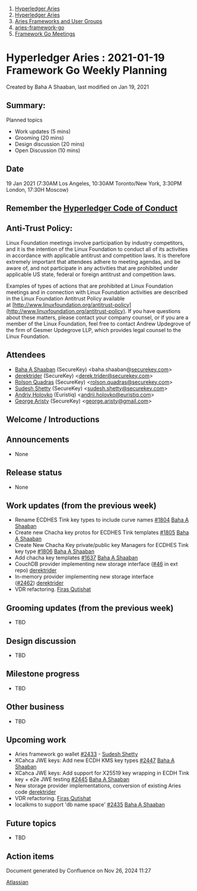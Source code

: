 1. [Hyperledger Aries](index.html)
2. [Hyperledger Aries](Hyperledger-Aries_18481154.html)
3. [Aries Frameworks and User Groups](Aries-Frameworks-and-User-Groups_18481290.html)
4. [aries-framework-go](aries-framework-go_18481606.html)
5. [Framework Go Meetings](Framework-Go-Meetings_18482076.html)

# Hyperledger Aries : 2021-01-19 Framework Go Weekly Planning

Created by Baha A Shaaban, last modified on Jan 19, 2021

## Summary:

Planned topics

- Work updates (5 mins)
- Grooming (20 mins)
- Design discussion (20 mins)
- Open Discussion (10 mins)

## Date

19 Jan 2021 (7:30AM Los Angeles, 10:30AM Toronto/New York, 3:30PM London, 17:30H Moscow)

## Remember the [Hyperledger Code of Conduct](https://lf-hyperledger.atlassian.net/wiki/display/HYP/Hyperledger+Code+of+Conduct)

## Anti-Trust Policy:

Linux Foundation meetings involve participation by industry competitors, and it is the intention of the Linux Foundation to conduct all of its activities in accordance with applicable antitrust and competition laws. It is therefore extremely important that attendees adhere to meeting agendas, and be aware of, and not participate in any activities that are prohibited under applicable US state, federal or foreign antitrust and competition laws.

Examples of types of actions that are prohibited at Linux Foundation meetings and in connection with Linux Foundation activities are described in the Linux Foundation Antitrust Policy available at [http://www.linuxfoundation.org/antitrust-policy](http://www.linuxfoundation.org/antitrust-policy). If you have questions about these matters, please contact your company counsel, or if you are a member of the Linux Foundation, feel free to contact Andrew Updegrove of the firm of Gesmer Updegrove LLP, which provides legal counsel to the Linux Foundation.

## Attendees

- [Baha A Shaaban](https://lf-hyperledger.atlassian.net/wiki/people/712020:c6fcc16a-f888-4bb1-bef3-41f4da326364?ref=confluence) (SecureKey) &lt;baha.shaaban@[securekey.com](http://securekey.com)&gt;
- [derektrider](https://lf-hyperledger.atlassian.net/wiki/people/60b7f69348b89500697aa128?ref=confluence) (SecureKey) &lt;derek.trider@securekey.com&gt;
- [Rolson Quadras](https://lf-hyperledger.atlassian.net/wiki/people/622101eec88f1000682f2f68?ref=confluence) (SecureKey) &lt;rolson.quadras@securekey.com&gt;
- [Sudesh Shetty](https://lf-hyperledger.atlassian.net/wiki/people/62334edb867a4e0070970909?ref=confluence) (SecureKey) &lt;sudesh.shetty@securekey.com&gt;
- [Andriy Holovko](https://lf-hyperledger.atlassian.net/wiki/people/557058:1e0c58ac-58b3-490a-807d-e7d095a0b88d?ref=confluence) (Euristiq) &lt;andrii.holovko@euristiq.com&gt;
- [George Aristy](https://lf-hyperledger.atlassian.net/wiki/people/712020:a54e9044-6519-4da3-84ed-b85f302c0029?ref=confluence) (SecureKey) &lt;george.aristy@gmail.com&gt;

## Welcome / Introductions

## Announcements

- None

## Release status

- None

## Work updates (from the previous week)

- Rename ECDHES Tink key types to include curve names [#1804](https://github.com/hyperledger/aries-framework-go/issues/1804) [Baha A Shaaban](https://lf-hyperledger.atlassian.net/wiki/people/712020:c6fcc16a-f888-4bb1-bef3-41f4da326364?ref=confluence)
- Create new Chacha key protos for ECDHES Tink templates [#1805](https://github.com/hyperledger/aries-framework-go/issues/1805) [Baha A Shaaban](https://lf-hyperledger.atlassian.net/wiki/people/712020:c6fcc16a-f888-4bb1-bef3-41f4da326364?ref=confluence)
- Create New Chacha Key private/public key Managers for ECDHES Tink key type [#1806](https://github.com/hyperledger/aries-framework-go/issues/1806) [Baha A Shaaban](https://lf-hyperledger.atlassian.net/wiki/people/712020:c6fcc16a-f888-4bb1-bef3-41f4da326364?ref=confluence)
- Add chacha key templates [#1637](https://github.com/hyperledger/aries-framework-go/issues/1637) [Baha A Shaaban](https://lf-hyperledger.atlassian.net/wiki/people/712020:c6fcc16a-f888-4bb1-bef3-41f4da326364?ref=confluence)
- CouchDB provider implementing new storage interface ([#46](https://github.com/hyperledger/aries-framework-go-ext/issues/46) in ext repo) [derektrider](https://lf-hyperledger.atlassian.net/wiki/people/60b7f69348b89500697aa128?ref=confluence)
- In-memory provider implementing new storage interface ([#2462](https://github.com/hyperledger/aries-framework-go/issues/2462)) [derektrider](https://lf-hyperledger.atlassian.net/wiki/people/60b7f69348b89500697aa128?ref=confluence)
- VDR refactoring. [Firas Qutishat](https://lf-hyperledger.atlassian.net/wiki/people/712020:81a7fd70-5c04-4c64-80bd-5701a34d4bb8?ref=confluence)

## Grooming updates (from the previous week)

- TBD

## Design discussion

- TBD

## Milestone progress

- TBD

## Other business

- TBD

## Upcoming work

- Aries framework go wallet [#2433](https://github.com/hyperledger/aries-framework-go/issues/2433) - [Sudesh Shetty](https://lf-hyperledger.atlassian.net/wiki/people/62334edb867a4e0070970909?ref=confluence)
- XCahca JWE keys: Add new ECDH KMS key types [#2447](https://github.com/hyperledger/aries-framework-go/issues/2447) [Baha A Shaaban](https://lf-hyperledger.atlassian.net/wiki/people/712020:c6fcc16a-f888-4bb1-bef3-41f4da326364?ref=confluence)
- XCahca JWE keys: Add support for X25519 key wrapping in ECDH Tink key + e2e JWE testing [#2445](https://github.com/hyperledger/aries-framework-go/issues/2445) [Baha A Shaaban](https://lf-hyperledger.atlassian.net/wiki/people/712020:c6fcc16a-f888-4bb1-bef3-41f4da326364?ref=confluence)
- New storage provider implementations, conversion of existing Aries code [derektrider](https://lf-hyperledger.atlassian.net/wiki/people/60b7f69348b89500697aa128?ref=confluence)
- VDR refactoring. [Firas Qutishat](https://lf-hyperledger.atlassian.net/wiki/people/712020:81a7fd70-5c04-4c64-80bd-5701a34d4bb8?ref=confluence)
- localkms to support 'db name space' [#2435](https://github.com/hyperledger/aries-framework-go/issues/2435) [Baha A Shaaban](https://lf-hyperledger.atlassian.net/wiki/people/712020:c6fcc16a-f888-4bb1-bef3-41f4da326364?ref=confluence)

## Future topics

- TBD

## Action items

Document generated by Confluence on Nov 26, 2024 11:27

[Atlassian](http://www.atlassian.com/)
